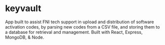 # keyvault

App built to assist FNI tech support in upload and distribution of software activation codes, by parsing new codes from a CSV file, and storing them to a database for retrieval and management. Built with React, Express, MongoDB, & Node.
